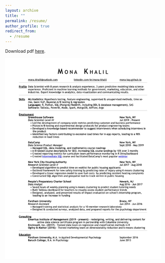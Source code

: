 ```yaml
---
layout: archive
title: ""
permalink: /resume/
author_profile: true
redirect_from:
  - /resume
---
```



Download pdf [here](/_files/resume.pdf).

![](/_files/resume.jpg)
